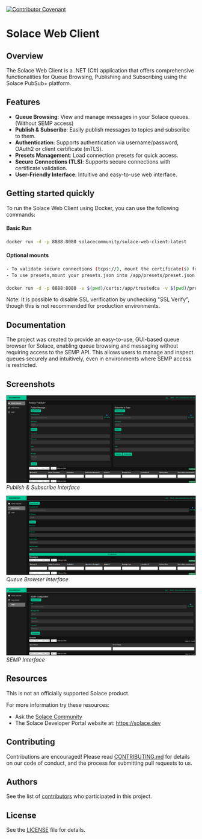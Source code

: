 [![Contributor Covenant](https://img.shields.io/badge/Contributor%20Covenant-v2.0%20adopted-ff69b4.svg)](CODE_OF_CONDUCT.md)

# Solace Web Client

## Overview
The Solace Web Client is a .NET (C#) application that offers comprehensive functionalities for Queue Browsing, Publishing and Subscribing using the Solace PubSub+ platform.

## Features
- **Queue Browsing**: View and manage messages in your Solace queues. (Without SEMP access)
- **Publish & Subscribe**: Easily publish messages to topics and subscribe to them.
- **Authentication**: Supports authentication via username/password, OAuth2 or client certificate (mTLS).
- **Presets Management**: Load connection presets for quick access.
- **Secure Connections (TLS)**: Supports secure connections with certificate validation.
- **User-Friendly Interface**: Intuitive and easy-to-use web interface.

## Getting started quickly
To run the Solace Web Client using Docker, you can use the following commands:

#### Basic Run
```sh
docker run -d -p 8888:8080 solacecommunity/solace-web-client:latest
```

#### Optional mounts
```sh
- To validate secure connections (tcps://), mount the certificate(s) from your desired endpoint(s) in the /app/trustedca directory.
- To use presets,mount your presets.json into /app/presets/preset.json

docker run -d -p 8888:8080 -v $(pwd)/certs:/app/trustedca -v $(pwd)/presets.json:/app/presets/presets.json solacecommunity/solace-web-client:latest
```

Note: It is possible to disable SSL verification by unchecking "SSL Verify", though this is not recommended for production environments.


## Documentation
The project was created to provide an easy-to-use, GUI-based queue browser for Solace, enabling queue browsing and messaging without requiring access to the SEMP API. This allows users to manage and inspect queues securely and intuitively, even in environments where SEMP access is restricted.

## Screenshots
![Publish & Subscribe](docs/SolaceWebClient-Pub_Sub.png)
*Publish & Subscribe Interface*

![Queue Browser](docs/SolaceWebClient-Queue_Browser.png)
*Queue Browser Interface*

![SEMP](docs/SolaceWebClient-SEMP.png)
*SEMP Interface*

## Resources
This is not an officially supported Solace product.

For more information try these resources:
- Ask the [Solace Community](https://solace.community)
- The Solace Developer Portal website at: https://solace.dev


## Contributing
Contributions are encouraged! Please read [CONTRIBUTING.md](CONTRIBUTING.md) for details on our code of conduct, and the process for submitting pull requests to us.

## Authors
See the list of [contributors](https://github.com/solacecommunity/solace-web-client/graphs/contributors) who participated in this project.

## License
See the [LICENSE](LICENSE) file for details.
